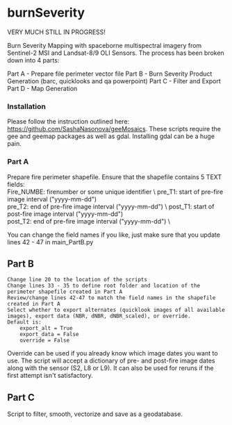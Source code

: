 # burnSeverity

VERY MUCH STILL IN PROGRESS!

Burn Severity Mapping with spaceborne multispectral imagery from Sentinel-2 MSI and Landsat-8/9 OLI Sensors.
The process has been broken down into 4 parts:
    
Part A - Prepare file perimeter vector file
Part B - Burn Severity Product Generation (barc, quicklooks and qa powerpoint)
Part C - Filter and Export 
Part D - Map Generation

### Installation
Please follow the instruction outlined here: https://github.com/SashaNasonova/geeMosaics. These scripts require the gee and geemap packages as well as gdal.
Installing gdal can be a huge pain. 

### Part A
Prepare fire perimeter shapefile. Ensure that the shapefile contains 5 TEXT fields: \
Fire_NUMBE: firenumber or some unique identifier \ 
pre_T1: start of pre-fire image interval ("yyyy-mm-dd") \
pre_T2: end of pre-fire image interval ("yyyy-mm-dd") \ 
post_T1: start of post-fire image interval ("yyyy-mm-dd") \
post_T2: end of pre-fire image interval ("yyyy-mm-dd") \

You can change the field names if you like, just make sure that you update lines 42 - 47 in main_PartB.py

## Part B
    Change line 20 to the location of the scripts 
    Change lines 33 - 35 to define root folder and location of the perimeter shapefile created in Part A
    Review/change lines 42-47 to match the field names in the shapefile created in Part A
    Select whether to export alternates (quicklook images of all available images), export data (NBR, dNBR, dNBR_scaled), or override. 
    Default is:
        export_alt = True
        export_data = False
        override = False

Override can be used if you already know which image dates you want to use. The script will accept a dictionary of pre- and post-fire image dates along
with the sensor (S2, L8 or L9). It can also be used for reruns if the first attempt isn't satisfactory.

## Part C
Script to filter, smooth, vectorize and save as a geodatabase. 
